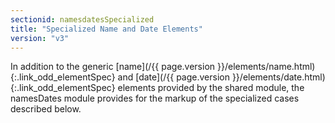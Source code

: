 ```yaml
---
sectionid: namesdatesSpecialized
title: "Specialized Name and Date Elements"
version: "v3"
---
```




In addition to the generic [name](/{{ page.version }}/elements/name.html){:.link_odd_elementSpec} and [date](/{{ page.version }}/elements/date.html){:.link_odd_elementSpec} elements
provided by the shared module, the namesDates module provides for the markup of the
specialized cases described below.












